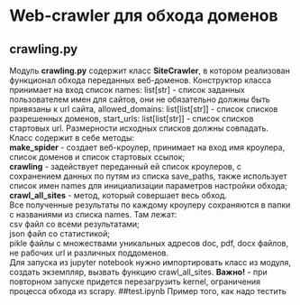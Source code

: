# Web-crawler для обхода доменов
## crawling.py
Модуль **crawling.py** содержит класс **SiteCrawler**, в котором реализован функционал обхода переданных веб-доменов. Конструктор класса принимает на вход список names: list[str] - список заданных пользователем имен для сайтов, они не обязательно должны быть привязаны к url сайта, allowed_domains: list[list[str]] - список списков разрешенных доменов, start_urls: list[list[str]] - список списков стартовых url. Размерности исходных списков должны совпадать.\
Класс содержит в себе методы:\
    **make_spider** - создает веб-кроулер, принимает на вход имя кроулера, список доменов и список стартовых ссылок;\
    **crawling** - задействует переданный ей список кроулеров, с сохранением данных по путям из списка save_paths, также использует список имен names для инициализации параметров настройки обхода;\
    **crawl_all_sites** - метод, который совершает весь обход.\
Все полученные результаты по каждому кроулеру сохраняются в папки с названиями из списка names. Там лежат:\
    csv файл со всеми результатами;\
    json файл со статистикой;\
    pikle файлы с множествами уникальных адресов doc, pdf, docx файлов, не рабочих url и различных поддоменов.\
Для запуска из jupyter notebook нужно импортировать класс из модуля, создать экземпляр, вызвать функцию crawl_all_sites. **Важно!** - при повторном запуске придется перезагрузить kernel, ограничения процесса обхода из scrapy.
##test.ipynb
Пример того, как надо тестить